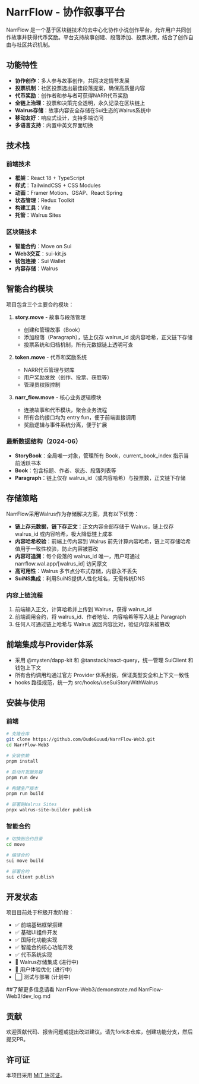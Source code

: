 # NarrFlow - 协作叙事平台

NarrFlow 是一个基于区块链技术的去中心化协作小说创作平台，允许用户共同创作故事并获得代币奖励。平台支持故事创建、段落添加、投票决策，结合了创作自由与社区共识机制。

## 功能特性

- **协作创作**：多人参与故事创作，共同决定情节发展
- **投票机制**：社区投票选出最佳段落提案，确保高质量内容
- **代币奖励**：创作者和参与者可获得NARR代币奖励
- **全链上治理**：投票和决策完全透明，永久记录在区块链上
- **Walrus存储**：故事内容安全存储在Sui生态的Walrus系统中
- **移动友好**：响应式设计，支持多端访问
- **多语言支持**：内置中英文界面切换

## 技术栈

### 前端技术
- **框架**：React 18 + TypeScript
- **样式**：TailwindCSS + CSS Modules
- **动画**：Framer Motion、GSAP、React Spring
- **状态管理**：Redux Toolkit
- **构建工具**：Vite
- **托管**：Walrus Sites

### 区块链技术
- **智能合约**：Move on Sui
- **Web3交互**：sui-kit.js
- **钱包连接**：Sui Wallet
- **内容存储**：Walrus

## 智能合约模块

项目包含三个主要合约模块：

1. **story.move** - 故事与段落管理
   - 创建和管理故事（Book）
   - 添加段落（Paragraph），链上仅存 walrus_id 或内容哈希，正文链下存储
   - 投票系统和归档机制，所有元数据链上透明可查

2. **token.move** - 代币和奖励系统
   - NARR代币管理与财库
   - 用户奖励发放（创作、投票、获胜等）
   - 管理员权限控制

3. **narr_flow.move** - 核心业务逻辑模块
   - 连接故事和代币模块，聚合业务流程
   - 所有合约接口均为 entry fun，便于前端直接调用
   - 奖励逻辑与事件系统分离，便于扩展

### 最新数据结构（2024-06）
- **StoryBook**：全局唯一对象，管理所有 Book，current_book_index 指示当前活跃书本
- **Book**：包含标题、作者、状态、段落列表等
- **Paragraph**：链上仅存 walrus_id（或内容哈希）与投票数，正文链下存储

## 存储策略

NarrFlow采用Walrus作为存储解决方案，具有以下优势：

- **链上存元数据，链下存正文**：正文内容全部存储于 Walrus，链上仅存 walrus_id 或内容哈希，极大降低链上成本
- **内容哈希校验**：前端上传内容到 Walrus 前先计算内容哈希，链上可存储哈希值用于一致性校验，防止内容被篡改
- **内容可追溯**：每个段落的 walrus_id 唯一，用户可通过 narrflow.wal.app/[walrus_id] 访问原文
- **高可用性**：Walrus 多节点分布式存储，内容永不丢失
- **SuiNS集成**：利用SuiNS提供人性化域名，无需传统DNS

### 内容上链流程
1. 前端输入正文，计算哈希并上传到 Walrus，获得 walrus_id
2. 前端调用合约，将 walrus_id、作者地址、内容哈希等写入链上 Paragraph
3. 任何人可通过链上哈希与 Walrus 返回内容比对，验证内容未被篡改

## 前端集成与Provider体系
- 采用 @mysten/dapp-kit 和 @tanstack/react-query，统一管理 SuiClient 和钱包上下文
- 所有合约调用均通过官方 Provider 体系封装，保证类型安全和上下文一致性
- hooks 路径规范，统一为 src/hooks/useSuiStoryWithWalrus

## 安装与使用

### 前端

```bash
# 克隆仓库
git clone https://github.com/DudeGuuud/NarrFlow-Web3.git
cd NarrFlow-Web3

# 安装依赖
pnpm install

# 启动开发服务器
pnpm run dev

# 构建生产版本
pnpm run build

# 部署到Walrus Sites
pnpx walrus-site-builder publish
```

### 智能合约

```bash
# 切换到合约目录
cd move

# 编译合约
sui move build

# 部署合约
sui client publish
```

## 开发状态

项目目前处于积极开发阶段：

- ✅ 前端基础框架搭建
- ✅ 基础UI组件开发
- ✅ 国际化功能实现
- ✅ 智能合约核心功能开发
- ✅ 代币系统实现
- 🔄 Walrus存储集成 (进行中)
- 🔄 用户体验优化 (进行中)
- ⬜ 测试与部署 (计划中)

##了解更多信息请看
NarrFlow-Web3/demonstrate.md
NarrFlow-Web3/dev_log.md

## 贡献

欢迎贡献代码、报告问题或提出改进建议。请先fork本仓库，创建功能分支，然后提交PR。

## 许可证

本项目采用 [MIT 许可证](LICENSE)。 